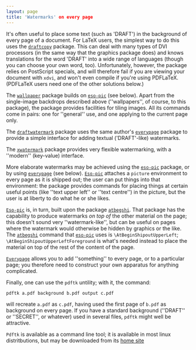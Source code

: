```yaml
---
layout: page
title: 'Watermarks' on every page
---
```


It's often useful to place some text (such as 'DRAFT') in the
background of every page of a document.  For LaTeX users, the
simplest way to do this uses the [`draftcopy`](http://ctan.org/pkg/draftcopy) package.  This
can deal with
many types of DVI processors (in the same way that the graphics
package does) and knows translations for the word 'DRAFT' into a wide
range of languages (though you can choose your own word, too).
Unfortunately, however, the package relies on PostScript specials, and will
therefore fail if you are viewing your document with `xdvi`,
and won't even compile if you're using PDFLaTeX.  (PDFLaTeX
users need one of the other solutions below.)

The [`wallpaper`](http://ctan.org/pkg/wallpaper) package builds on [`eso-pic`](http://ctan.org/pkg/eso-pic) (see
below).  Apart from the single-image backdrops described above
(''wallpapers'', of course, to this package), the package provides
facilities for tiling images.  All its commands come in pairs: one for
''general'' use, and one applying to the current page only.

The [`draftwatermark`](http://ctan.org/pkg/draftwatermark) package uses the same author's
[`everypage`](http://ctan.org/pkg/everypage) package to provide a simple interface for adding
textual ('DRAFT'-like) watermarks.

The [`xwatermark`](http://ctan.org/pkg/xwatermark) package provides very flexible watermarking,
with a ''modern'' (key-value) interface.

More elaborate watermarks may be achieved using the [`eso-pic`](http://ctan.org/pkg/eso-pic)
package, or by using [`everypage`](http://ctan.org/pkg/everypage) (see below).
[`Eso-pic`](http://ctan.org/pkg/Eso-pic) attaches a `picture` environment to
every page as it is shipped out; the user can put things into that
environment: the package provides commands for placing things at
certain useful points (like ''text upper left'' or ''text centre'') in
the picture, but the user is at liberty to do what he or she likes.

[`Eso-pic`](http://ctan.org/pkg/Eso-pic) is, in turn, built upon the package
[`atbegshi`](http://ctan.org/pkg/atbegshi).  That package has the capability to produce
watermarks _on top of_ the other material on the page; this
doesn't sound very ''watermark-like'', but can be useful on pages
where the watermark would otherwise be hidden by graphics or the
like.  The [`atbegshi`](http://ctan.org/pkg/atbegshi) command that [`eso-pic`](http://ctan.org/pkg/eso-pic) uses is
`\AtBeginShipoutUpperLeft`; `\AtBeginShipoutUpperLeftForeground`
is what's needed instead to place the material on top of the rest of
the content of the page.

[`Everypage`](http://ctan.org/pkg/Everypage) allows you to add ''something'' to every page, or
to a particular page; you therefore need to construct your own
apparatus for anything complicated.

Finally, one can use the `pdftk` untility; with it, the
command:
```latex
pdftk a.pdf background b.pdf output c.pdf
```
will recreate `a.pdf` as `c.pdf`, having used the first page
of `b.pdf` as background on every page.  If you have a standard
background (''DRAFT'' or ''SECRET'', or whatever) used in several
files, `pdftk` might well be attractive.

`Pdftk` is available as a command line tool; it is available
in most linux distritbutions, but may be downloaded from its
[home site](http://www.pdflabs.com/tools/pdftk-the-pdf-toolkit/)

